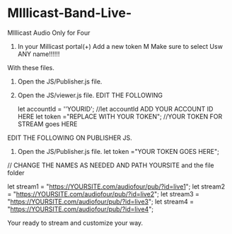 # MIllicast-Band-Live-
MIllicast Audio Only for Four

1. In your Millicast portal(+) Add a new token M
Make sure to select Usw ANY name!!!!!!

With these files.
1. Open the JS/Publisher.js file.
2. Open the JS/viewer.js file.
EDIT THE FOLLOWING

   let accountId = ''YOURID'; //let accountId ADD YOUR ACCOUNT ID HERE
   let token ="REPLACE WITH YOUR TOKEN";   //YOUR TOKEN FOR STREAM goes HERE

EDIT THE FOLLOWING ON PUBLISHER JS.
1. Open the JS/Publisher.js file.
let token ="YOUR TOKEN GOES HERE";

   
// CHANGE THE NAMES AS NEEDED AND PATH YOURSITE and the file folder

   let stream1 = "https://YOURSITE.com/audiofour/pub/?id=live1";
   let stream2 = "https://YOURSITE.com/audiofour/pub/?id=live2";
   let stream3 = "https://YOURSITE.com/audiofour/pub/?id=live3";
   let stream4 = "https://YOURSITE.com/audiofour/pub/?id=live4";

 Your ready to stream and customize your way. 

